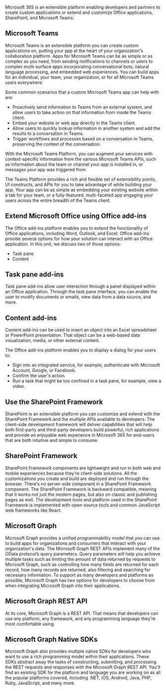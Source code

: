 Microsoft 365 is an extensible platform enabling developers and partners to create custom applications or extend and customize Office applications, SharePoint, and Microsoft Teams.

## Microsoft Teams

Microsoft Teams is an extensible platform you can create custom applications on, putting your app at the heart of your organization's collaboration platform. Apps for Microsoft Teams can be as simple or as complex as you need, from sending notifications to channels or users to complex multi-surface apps incorporating conversational bots, natural language processing, and embedded web experiences. You can build apps for an individual, your team, your organization, or for all Microsoft Teams users everywhere.

Some common scenarios that a custom Microsoft Teams app can help with are:

- Proactively send information to Teams from an external system, and allow users to take action on that information from inside the Teams client.
- Embed your website or web app directly in the Teams client.
- Allow users to quickly lookup information in another system and add the results to a conversation in Teams.
- Trigger workflows and processes based on a conversation in Teams, preserving the context of the conversation.

With the Microsoft Teams Platform, you can augment your services with context-specific information from the various Microsoft Teams APIs, such as information about the team or channel your app is installed in, or messages your app was triggered from.

The Teams Platform provides a rich and flexible set of extensibility points, UI constructs, and APIs for you to take advantage of while building your app. Your app can be as simple as embedding your existing website within a tab for your team, or a fully-featured, multi-faceted app engaging your users across the entire breadth of the Teams client.

## Extend Microsoft Office using Office add-ins

The Office add-ins platform enables you to extend the functionality of Office applications, including Word, Outlook, and Excel.
Office add-ins provide several options for how your solution can interact with an Office application. In this unit, we discuss two of those options:

- Task pane
- Content

## Task pane add-ins

Task pane add-ins allow user interaction through a panel displayed within an Office application. Through the task pane interface, you can enable the user to modify documents or emails, view data from a data source, and more.

## Content add-ins

Content add-ins can be used to insert an object into an Excel spreadsheet or PowerPoint presentation. That object can be a web-based data visualization, media, or other external content.

The Office add-ins platform enables you to display a dialog for your users to:

- Sign into an integrated service, for example, authenticate with Microsoft Account, Google, or Facebook.
- Confirm the user's action.
- Run a task that might be too confined in a task pane, for example, view a video.

## Use the SharePoint Framework

SharePoint is an extensible platform you can customize and extend with the SharePoint Framework and the multiple APIs available to developers.
The client-side development framework will deliver capabilities that will help both first-party and third-party developers build powerful, rich applications and provide an enjoyable web experience in Microsoft 365 for end-users that are both intuitive and simple to consume.

## SharePoint Framework

SharePoint Framework components are lightweight and run in both web and mobile experiences because they're client-side solutions. All the customizations you create and build are deployed and run through the browser. There's no server-side component in a SharePoint Framework component.
The SharePoint Framework is backward compatible, meaning that it works not just the modern pages, but also on classic and publishing pages as well.
The development tools and platform used in the SharePoint Framework is implemented with open-source tools and common JavaScript web frameworks like React.

## Microsoft Graph

Microsoft Graph provides a unified programmability model that you can use to build apps for organizations and consumers that interact with your organization's data. The Microsoft Graph REST APIs implement many of the OData protocol’s query parameters.
Query parameters will help you achieve multiple tasks such as limiting the amount of data returned by requests to Microsoft Graph, such as controlling how many fields are returned for each record, how many records are returned, also filtering and searching for necessary information.
To support as many developers and platforms as possible, Microsoft Graph has two options for developers to choose from when integrating Microsoft Graph into their applications.

## Microsoft Graph REST API

At its core, Microsoft Graph is a REST API. That means that developers can use any platform, any framework, and any programming language they're most comfortable using.

## Microsoft Graph Native SDKs

Microsoft Graph also provides multiple native SDKs for developers who want to use a rich programming model within their applications. These SDKs abstract away the tasks of constructing, submitting, and processing the REST requests and responses with the Microsoft Graph REST API.
You'll find an existing SDK for the platform and language you are working on as all the popular platforms covered, including .NET, iOS, Android, Java, PHP, Ruby, JavaScript, and many more.
